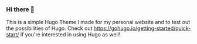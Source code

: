 ### Hi there 👋

This is a simple Hugo Theme I made for my personal website and to test out the possibilities of Hugo.
Check out https://gohugo.io/getting-started/quick-start/ if you're interested in using Hugo as well!
